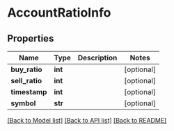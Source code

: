 # AccountRatioInfo

## Properties
Name | Type | Description | Notes
------------ | ------------- | ------------- | -------------
**buy_ratio** | **int** |  | [optional] 
**sell_ratio** | **int** |  | [optional] 
**timestamp** | **int** |  | [optional] 
**symbol** | **str** |  | [optional] 

[[Back to Model list]](../README.md#documentation-for-models) [[Back to API list]](../README.md#documentation-for-api-endpoints) [[Back to README]](../README.md)


